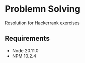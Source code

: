 # Problemn Solving

Resolution for Hackerrank exercises

## Requirements

- Node 20.11.0
- NPM 10.2.4